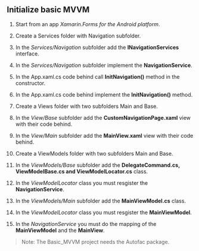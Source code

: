 ## Initialize basic MVVM

1. Start from an app *Xamarin.Forms for the Android platform*.

2. Create a Services folder with Navigation subfolder.

3. In the *Services/Navigation* subfolder add the __INavigationServices__ interface.

4. In the *Services/Navigation* subfolder implement the __NavigationService__.

5. In the App.xaml.cs code behind call __InitNavigation()__ method in the constructor.

6. In the App.xaml.cs code behind implement the __InitNavigation()__ method.

7. Create a Views folder with two subfolders Main and Base.

8. In the *View/Base* subfolder add the __CustomNavigationPage.xaml__ view with their code behind.

9. In the *View/Main* subfolder add the __MainView.xaml__ view with their code behind.

10. Create a ViewModels folder with two subfolders Main and Base.

11. In the *ViewModels/Base* subfolder add the __DelegateCommand.cs, ViewModelBase.cs and ViewModelLocator.cs__ class.

12. In the *ViewModelLocator* class you must resgister the __NavigationService__.

13. In the *ViewModels/Main* subfolder add the __MainViewModel.cs__ class.

14. In the *ViewModelLocator* class you must resgister the __MainViewModel__.

15. In the *NavigationService* you must do the mapping of the __MainViewModel__ and the __MainView__. 

> Note: The Basic_MVVM project needs the Autofac package.

